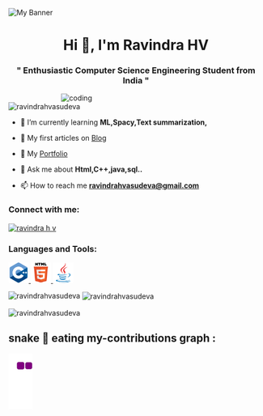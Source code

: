 ![ My Banner](https://user-images.githubusercontent.com/112745653/229201812-e3550e01-0647-4a9c-ad53-a68919bc029f.png)
<h1 align="center">Hi 👋, I'm Ravindra HV</h1>
<h3 align="center">" Enthusiastic Computer Science Engineering Student from India "</h3>
<img align ="right" alt="coding" width="400" src="https://miro.medium.com/max/828/0*7Q3yvSIv_t0ioJ-Z.gif">
<p align="left"> <img src="https://komarev.com/ghpvc/?username=ravindrahvasudeva&label=Profile%20views&color=0e75b6&style=flat" alt="ravindrahvasudeva" /> </p>

- 🌱 I’m currently learning **ML,Spacy,Text summarization,**

- 📝 My first articles on [Blog](http://surl.li/dlbtn)

- 🦾 My  [Portfolio](https://ravindrahvasudeva.github.io/)

- 💬 Ask me about **Html,C++,java,sql..**

- 📫 How to reach me **ravindrahvasudeva@gmail.com**

<h3 align="left">Connect with me:</h3>
<p align="left">
<a href="https://www.linkedin.com/in/ravindra-h-v-141555219/" target="blank"><img align="center" src="https://raw.githubusercontent.com/rahuldkjain/github-profile-readme-generator/master/src/images/icons/Social/linked-in-alt.svg" alt="ravindra h v" height="30" width="40" /></a>
</p>

<h3 align="left">Languages and Tools:</h3>
<p align="left"> <a href="https://www.w3schools.com/cpp/" target="_blank" rel="noreferrer"> <img src="https://raw.githubusercontent.com/devicons/devicon/master/icons/cplusplus/cplusplus-original.svg" alt="cplusplus" width="40" height="40"/> </a> <a href="https://www.w3.org/html/" target="_blank" rel="noreferrer"> <img src="https://raw.githubusercontent.com/devicons/devicon/master/icons/html5/html5-original-wordmark.svg" alt="html5" width="40" height="40"/> </a> <a href="https://www.java.com" target="_blank" rel="noreferrer"> <img src="https://raw.githubusercontent.com/devicons/devicon/master/icons/java/java-original.svg" alt="java" width="40" height="40"/> </a> </p>

<p><img align="left" src="https://github-readme-stats.vercel.app/api/top-langs?username=ravindrahvasudeva&show_icons=true&locale=en&layout=compact" alt="ravindrahvasudeva" /></p>

<p>&nbsp;<img align="center" src="https://github-readme-stats.vercel.app/api?username=ravindrahvasudeva&show_icons=true&locale=en" alt="ravindrahvasudeva" /></p>

<p><img align="center" src="https://github-readme-streak-stats.herokuapp.com/?user=ravindrahvasudeva&" alt="ravindrahvasudeva" /></p>

## snake 🐍 eating my-contributions graph :
![snake gif](
https://github.com/ravindrahvasudeva/ravindrahvasudeva/blob/output/github-contribution-grid-snake.gif)
